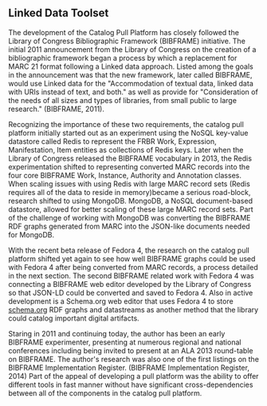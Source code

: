 ## Linked Data Toolset

The development of the Catalog Pull Platform has closely followed the Library of Congress Bibliographic Framework (BIBFRAME) initiative. The initial 2011 announcement from the Library of Congress on the creation of a bibliographic framework began a process by which a replacement for MARC 21 format following a Linked data approach. Listed among the goals in the announcement was that the new framework, later called BIBFRAME, would use Linked data for the "Accommodation of textual data, linked data with URIs instead of text, and both." as well as provide for "Consideration of the needs of all sizes and types of libraries, from small public to large research." (BIBFRAME, 2011).

Recognizing the importance of these two requirements, the catalog pull platform initially started out as an experiment using the NoSQL key-value datastore called Redis to represent the FRBR Work, Expression, Manifestation, Item entities as collections of Redis keys. Later when the Library of Congress released the BIBFRAME vocabulary in 2013, the Redis experimentation shifted to representing converted MARC records into the four core BIBFRAME Work, Instance, Authority and Annotation classes. When scaling issues with using Redis with large MARC record sets (Redis requires all of the data to reside in memory)became a serious road-block, research shifted to using MongoDB. MongoDB, a NoSQL document-based datastore,  allowed for better scaling of these large MARC
record sets. Part of the challenge of working with MongoDB was converting the BIBFRAME RDF graphs generated from MARC into the JSON-like documents needed for MongoDB.

With the recent beta release of Fedora 4, the research on the catalog pull platform shifted yet again to see how well BIBFRAME graphs could be used with Fedora 4 after being converted from MARC records, a process detailed in the next section. The second BIBFRAME related work with Fedora 4 was connecting a BIBFRAME web editor developed by the Library of Congress so that JSON-LD could be converted and saved to Fedora 4. Also in active development is a Schema.org web editor that uses Fedora 4 to store [schema.org](http://schema.org) RDF graphs and datastreams as another method that the library could catalog important digital artifacts.

Staring in 2011 and continuing today, the author has been an early BIBFRAME experimenter, presenting at numerous regional and national conferences including being invited to present at an ALA 2013 round-table on BIBFRAME. The author's research was also one of the first listings on the BIBFRAME Implementation Register. (BIBFRAME Implementation Register, 2014) Part of the appeal of developing a pull platform was the ability to offer different tools in fast manner without have significant cross-dependencies between all of the components in the catalog pull platform.


